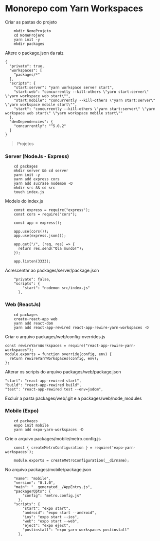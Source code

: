 # Monorepo com Yarn Workspaces

Criar as pastas do projeto
```
    mkdir NomeProjeto
    cd NomeProjero
    yarn init -y
    mkdir packages
```

Altere o package.json da raiz
```
{
  "private": true,
  "workspaces": [
    "packages/*"
  ],
  "scripts": {
    "start:server": "yarn workspace server start",
    "start:web": "concurrently --kill-others \"yarn start:server\" \"yarn workspace web start\"",
    "start:mobile": "concurrently --kill-others \"yarn start:server\" \"yarn workspace mobile start\"",
    "start": "concurrently --kill-others \"yarn start:server\" \"yarn workspace web start\" \"yarn workspace mobile start\""
  },
  "devDependencies": {
    "concurrently": "^5.0.2"
  }
}
```


> Projetos

### Server (NodeJs - Express)
```
    cd packages 
    mkdir server && cd server
    yarn init -y
    yarn add express cors
    yarn add sucrase nodemon -D
    mkdir src && cd src
    touch index.js
``` 

Modelo do index.js
```
    const express = require("express");
    const cors = require("cors");
    
    const app = express();
    
    app.use(cors());
    app.use(express.json());
    
    app.get("/", (req, res) => {
      return res.send("Ola mundo!");
    });
    
    app.listen(3333);
```

Acrescentar ao packages/server/package.json
```
    "private": false,
    "scripts": {
        "start": "nodemon src/index.js"
      },
```

### Web (ReactJs)
```
    cd packages
    create-react-app web
    yarn add react-dom
    yarn add react-app-rewired react-app-rewire-yarn-workspaces -D    
```

Criar o arquivo packages/web/config-overrides.js
```
const rewireYarnWorkspaces = require("react-app-rewire-yarn-workspaces");
module.exports = function override(config, env) {
  return rewireYarnWorkspaces(config, env);
};
```

Alterar os scripts do arquivo packages/web/package.json
```
"start": "react-app-rewired start",
"build": "react-app-rewired build",
"test": "react-app-rewired test --env=jsdom",
```

Excluir a pasta packages/web/.git e a packages/web/node_modules

### Mobile (Expo)
```
    cd packages
    expo init mobile
    yarn add expo-yarn-workspaces -D
```

Crie o arquivo packages/mobile/metro.config.js
```
    const { createMetroConfiguration } = require('expo-yarn-workspaces');
    
    module.exports = createMetroConfiguration(__dirname);
```

No arquivo packages/mobile/package.json
```
    "name": "mobile",
    "version": "0.1.0",
    "main": "__generated__/AppEntry.js",
    "packagerOpts": {
        "config": "metro.config.js"
      },
    "scripts": {
        "start": "expo start",
        "android": "expo start --android",
        "ios": "expo start --ios",
        "web": "expo start --web",
        "eject": "expo eject",
        "postinstall": "expo-yarn-workspaces postinstall"
      },
```